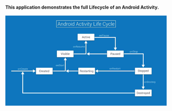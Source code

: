 #### This application demonstrates the full Lifecycle of an Android Activity.

<img src="Activity Lifecycle.png" />